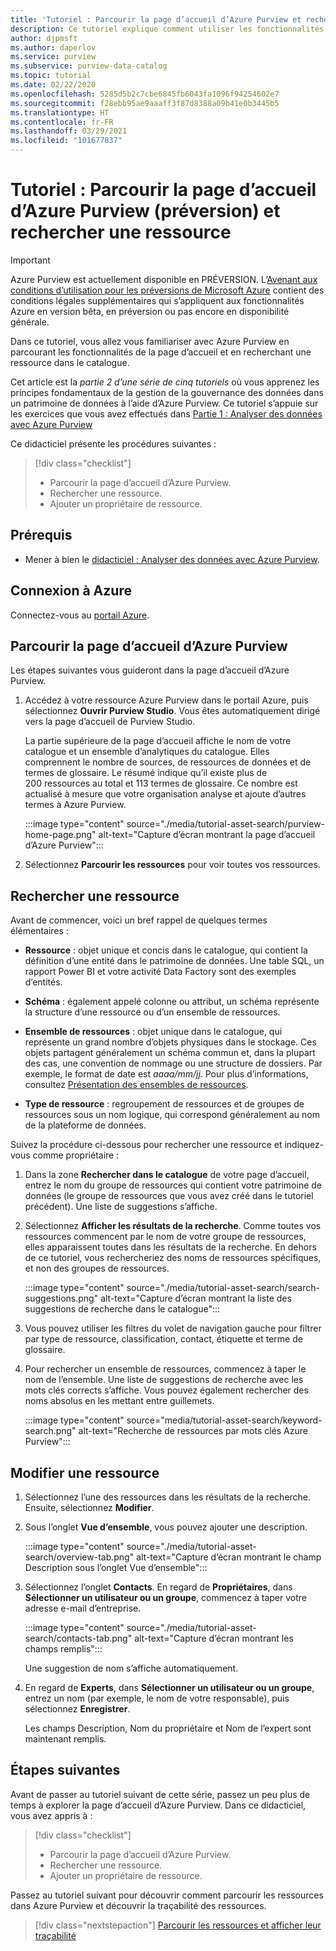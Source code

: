 ```yaml
---
title: 'Tutoriel : Parcourir la page d’accueil d’Azure Purview et rechercher une ressource'
description: Ce tutoriel explique comment utiliser les fonctionnalités de la page d’accueil d’Azure Purview et effectuer des recherches dans le catalogue.
author: djpmsft
ms.author: daperlov
ms.service: purview
ms.subservice: purview-data-catalog
ms.topic: tutorial
ms.date: 02/22/2020
ms.openlocfilehash: 5285d5b2c7cbe6845fb6043fa1096f94254602e7
ms.sourcegitcommit: f28ebb95ae9aaaff3f87d8388a09b41e0b3445b5
ms.translationtype: HT
ms.contentlocale: fr-FR
ms.lasthandoff: 03/29/2021
ms.locfileid: "101677837"
---
```

# <a name="tutorial-navigate-the-azure-purview-preview-home-page-and-search-for-an-asset"></a>Tutoriel : Parcourir la page d’accueil d’Azure Purview (préversion) et rechercher une ressource

> [!IMPORTANT]
> Azure Purview est actuellement disponible en PRÉVERSION. L’[Avenant aux conditions d’utilisation pour les préversions de Microsoft Azure](https://azure.microsoft.com/support/legal/preview-supplemental-terms/) contient des conditions légales supplémentaires qui s’appliquent aux fonctionnalités Azure en version bêta, en préversion ou pas encore en disponibilité générale.

Dans ce tutoriel, vous allez vous familiariser avec Azure Purview en parcourant les fonctionnalités de la page d’accueil et en recherchant une ressource dans le catalogue.

Cet article est la *partie 2 d’une série de cinq tutoriels* où vous apprenez les principes fondamentaux de la gestion de la gouvernance des données dans un patrimoine de données à l’aide d’Azure Purview. Ce tutoriel s’appuie sur les exercices que vous avez effectués dans [Partie 1 : Analyser des données avec Azure Purview](tutorial-scan-data.md)

Ce didacticiel présente les procédures suivantes :

> [!div class="checklist"]
>
> * Parcourir la page d’accueil d’Azure Purview.
> * Rechercher une ressource.
> * Ajouter un propriétaire de ressource.

## <a name="prerequisites"></a>Prérequis

* Mener à bien le [didacticiel : Analyser des données avec Azure Purview](tutorial-scan-data.md).

## <a name="sign-in-to-azure"></a>Connexion à Azure

Connectez-vous au [portail Azure](https://portal.azure.com).

## <a name="navigate-the-azure-purview-home-page"></a>Parcourir la page d’accueil d’Azure Purview

Les étapes suivantes vous guideront dans la page d’accueil d’Azure Purview.

1. Accédez à votre ressource Azure Purview dans le portail Azure, puis sélectionnez **Ouvrir Purview Studio**. Vous êtes automatiquement dirigé vers la page d’accueil de Purview Studio.

   La partie supérieure de la page d’accueil affiche le nom de votre catalogue et un ensemble d’analytiques du catalogue. Elles comprennent le nombre de sources, de ressources de données et de termes de glossaire. Le résumé indique qu’il existe plus de 200 ressources au total et 113 termes de glossaire. Ce nombre est actualisé à mesure que votre organisation analyse et ajoute d’autres termes à Azure Purview.

   :::image type="content" source="./media/tutorial-asset-search/purview-home-page.png" alt-text="Capture d’écran montrant la page d’accueil d’Azure Purview":::

1. Sélectionnez **Parcourir les ressources** pour voir toutes vos ressources.

## <a name="search-for-an-asset"></a>Rechercher une ressource

Avant de commencer, voici un bref rappel de quelques termes élémentaires :

* **Ressource** : objet unique et concis dans le catalogue, qui contient la définition d’une entité dans le patrimoine de données. Une table SQL, un rapport Power BI et votre activité Data Factory sont des exemples d’entités.
  
* **Schéma** : également appelé colonne ou attribut, un schéma représente la structure d’une ressource ou d’un ensemble de ressources.

* **Ensemble de ressources** : objet unique dans le catalogue, qui représente un grand nombre d’objets physiques dans le stockage. Ces objets partagent généralement un schéma commun et, dans la plupart des cas, une convention de nommage ou une structure de dossiers. Par exemple, le format de date est *aaaa/mm/jj*. Pour plus d’informations, consultez [Présentation des ensembles de ressources](concept-resource-sets.md).

* **Type de ressource** : regroupement de ressources et de groupes de ressources sous un nom logique, qui correspond généralement au nom de la plateforme de données.

Suivez la procédure ci-dessous pour rechercher une ressource et indiquez-vous comme propriétaire :

1. Dans la zone **Rechercher dans le catalogue** de votre page d’accueil, entrez le nom du groupe de ressources qui contient votre patrimoine de données (le groupe de ressources que vous avez créé dans le tutoriel précédent). Une liste de suggestions s’affiche.

1. Sélectionnez **Afficher les résultats de la recherche**. Comme toutes vos ressources commencent par le nom de votre groupe de ressources, elles apparaissent toutes dans les résultats de la recherche. En dehors de ce tutoriel, vous rechercheriez des noms de ressources spécifiques, et non des groupes de ressources.

    :::image type="content" source="./media/tutorial-asset-search/search-suggestions.png" alt-text="Capture d’écran montrant la liste des suggestions de recherche dans le catalogue":::

1. Vous pouvez utiliser les filtres du volet de navigation gauche pour filtrer par type de ressource, classification, contact, étiquette et terme de glossaire.

1. Pour rechercher un ensemble de ressources, commencez à taper le nom de l’ensemble. Une liste de suggestions de recherche avec les mots clés corrects s’affiche. Vous pouvez également rechercher des noms absolus en les mettant entre guillemets.

   :::image type="content" source="media/tutorial-asset-search/keyword-search.png" alt-text="Recherche de ressources par mots clés Azure Purview":::

## <a name="edit-an-asset"></a>Modifier une ressource

1. Sélectionnez l’une des ressources dans les résultats de la recherche. Ensuite, sélectionnez **Modifier**.

1. Sous l’onglet **Vue d’ensemble**, vous pouvez ajouter une description.

    :::image type="content" source="./media/tutorial-asset-search/overview-tab.png" alt-text="Capture d’écran montrant le champ Description sous l’onglet Vue d’ensemble":::

1. Sélectionnez l’onglet **Contacts**. En regard de **Propriétaires**, dans **Sélectionner un utilisateur ou un groupe**, commencez à taper votre adresse e-mail d’entreprise.

    :::image type="content" source="./media/tutorial-asset-search/contacts-tab.png" alt-text="Capture d’écran montrant les champs remplis":::

    Une suggestion de nom s’affiche automatiquement.

1. En regard de **Experts**, dans **Sélectionner un utilisateur ou un groupe**, entrez un nom (par exemple, le nom de votre responsable), puis sélectionnez **Enregistrer**.

    Les champs Description, Nom du propriétaire et Nom de l’expert sont maintenant remplis.

## <a name="next-steps"></a>Étapes suivantes

Avant de passer au tutoriel suivant de cette série, passez un peu plus de temps à explorer la page d’accueil d’Azure Purview. Dans ce didacticiel, vous avez appris à :

> [!div class="checklist"]
>
> * Parcourir la page d’accueil d’Azure Purview.
> * Rechercher une ressource.
> * Ajouter un propriétaire de ressource.

Passez au tutoriel suivant pour découvrir comment parcourir les ressources dans Azure Purview et découvrir la traçabilité des ressources.

> [!div class="nextstepaction"]
> [Parcourir les ressources et afficher leur traçabilité](tutorial-browse-and-view-lineage.md)
